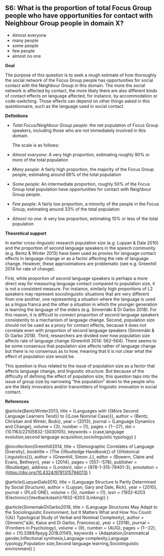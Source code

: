 
## S6: What is the proportion of total Focus Group people who have opportunities for contact with Neighbour Group people in domain X?

- Almost everyone
- many people
- some people
- few people
- almost no one


**Goal**

The purpose of this question is to seek a rough estimate of how thoroughly the social network of the Focus Group people has opportunities for social contact with the Neighbour Group in this domain. The more the social network is affected by contact, the more likely there are also different kinds of contact effects on language affected, for instance, by accommodation or code-switching. Those effects can depend on other things asked in this questionnaire, such as the language used in social contact.

**Definitions**

- *Total Focus/Neighbour Group people:* the net population of Focus Group speakers, including those who are not immediately involved in this domain.
  

  The scale is as follows:

- *Almost everyone*: A very high proportion, estimating roughly 90% or more of the total population
- *Many people*: A fairly high proportion, the majority of the Focus Group people, estimating around 66% of the total population
- *Some people*: An intermediate proportion, roughly 50% of the Focus Group total population have opportunities for contact with Neighbour Group people.
- *Few people*: A fairly low proportion, a minority of the people in the Focus Group, estimating around 33% of the total population
- *Almost no one:* A very low proportion, estimating 10% or less of the total population


**Theoretical support**

In earlier cross-linguistic research population size (e.g. Lupyan & Dale 2010) and the proportion of second language speakers in the speech community (e.g. Bentz & Winter 2013) have been used as proxies for language contact effects in language change or as a factor affecting the rate of language change. However, these approximations are problematic (see e.g. Greenhill 2014 for rate of change).


First, while proportion of second language speakers is perhaps a more direct way for measuring language contact compared to population size, it is not a consistent measure. For instance, similarly high proportions of L2 speakers may represent sociolinguistic situations that are very different from one another, one representing a situation where the language is used as a lingua franca and the other a situation in which the younger generation is learning the language of the elders (e.g. Sinnemäki & Di Garbo 2018). For this reason, it is difficult to connect proportion of second language speakers consistently to a mechanism of language change. Second, population size should not be used as a proxy for contact effects, because it does not correlate even with proportion of second language speakers (Sinnemäki & Di Garbo 2018). Third, researchers are divided over how population size affects rate of language change (Greenhill 2014: 562–564). There seems to be some consensus that population size affects rather of language change but there is no consensus as to how, meaning that it is not clear what the effect of population size would be.


This question is thus related to the issue of population size as a factor that affects language change, and linguistic structure. But because of the difficulty of defining the effect of population size, this question taps into the issue of group size by narrowing “the population” down to the people who are the likely innovators and/or transmitters of linguistic innovation in social contact.

**References**

@article{BentzWinter2013,
  title = {Languages with {{More Second Language Learners Tend}} to {{Lose Nominal Case}}},
  author = {Bentz, Christian and Winter, Bodo},
  year = {2013},
  journal = {Language Dynamics and Change},
  volume = {3},
  number = {1},
  pages = {1--27},
  doi = {10.1163/22105832-13030105},
  keywords = {case,language evolution,second language acquisition,sociolinguistic typology}
}

@incollection{Greenhill2014,
  title = {Demographic Correlates of Language Diversity},
  booktitle = {The {{Routledge Handbook}} of {{Historical Linguistics}}},
  author = {Greenhill, Simon J.},
  editor = {Bowern, Claire and Evans, Bethwyn},
  year = {2014},
  pages = {557--578},
  publisher = {Routledge},
  address = {London},
  isbn = {978-1-315-79401-3},
  annotation = {https://doi.org/10.4324/9781315794013}
}

@article{LupyanDale2010,
  title = {Language Structure Is Partly Determined by Social Structure},
  author = {Lupyan, Gary and Dale, Rick},
  year = {2010},
  journal = {PLoS ONE},
  volume = {5},
  number = {1},
  issn = {1932-6203 (Electronic){\textbackslash}r1932-6203 (Linking)}
}

@article{SinnemakiDiGarbo2018,
  title = {Language Structures May Adapt to the Sociolinguistic Environment, but It Matters What and How You Count: {{A}} Typological Study of Verbal and Nominal Complexity},
  author = {Sinnem{\"a}ki, Kaius and Di Garbo, Francesca},
  year = {2018},
  journal = {Frontiers in Psychology},
  volume = {9},
  number = {AUG},
  pages = {1--22},
  doi = {10.3389/fpsyg.2018.01141},
  keywords = {Adaptation,Grammatical gender,Inflectional synthesis,Language complexity,Language typology,Population size,Second language learning,Sociolinguistic environment}
}
